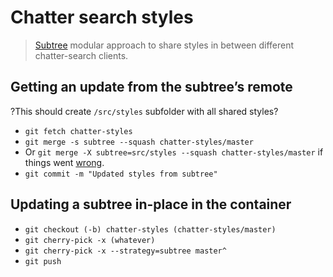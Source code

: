 # Chatter search styles

> [Subtree][medium-post]  modular approach to share styles in between different chatter-search clients.

## Getting an update from the subtree’s remote

?This should create `/src/styles` subfolder with all shared styles?

- `git fetch chatter-styles`
- `git merge -s subtree --squash chatter-styles/master`
- Or `git merge -X subtree=src/styles --squash chatter-styles/master` if things went [wrong][offical-docs].
- `git commit -m "Updated styles from subtree"`


## Updating a subtree in-place in the container

- `git checkout (-b) chatter-styles (chatter-styles/master)`
- `git cherry-pick -x (whatever)`
- `git cherry-pick -x --strategy=subtree master^`
- `git push`

[offical-docs]: https://www.kernel.org/pub/software/scm/git/docs/howto/using-merge-subtree.html
[medium-post]: https://medium.com/@porteneuve/mastering-git-subtrees-943d29a798ec#.mplu0dq3y
